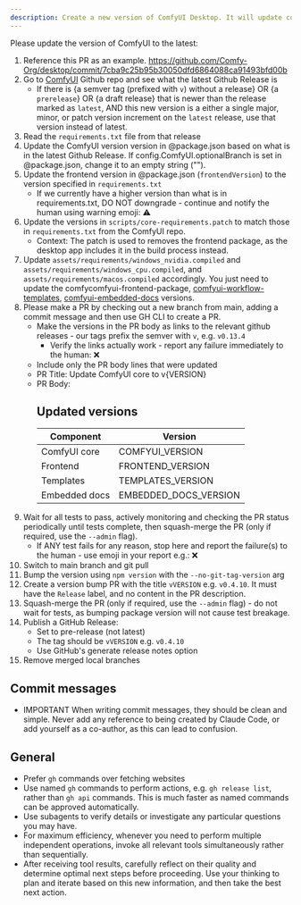 ```yaml
---
description: Create a new version of ComfyUI Desktop. It will update core, frontend, templates, and embedded docs. Updates compiled requirements with new templates / docs versions.
---
```


Please update the version of ComfyUI to the latest:

1. Reference this PR as an example. https://github.com/Comfy-Org/desktop/commit/7cba9c25b95b30050dfd6864088ca91493bfd00b
2. Go to [ComfyUI](https://github.com/comfyanonymous/ComfyUI/) Github repo and see what the latest Github Release is
   - If there is {a semver tag (prefixed with `v`) without a release} OR {a `prerelease`} OR {a draft release} that is newer than the release marked as `latest`, AND this new version is a either a single major, minor, or patch version increment on the `latest` release, use that version instead of latest.
3. Read the `requirements.txt` file from that release
4. Update the ComfyUI version version in @package.json based on what is in the latest Github Release. If config.ComfyUI.optionalBranch is set in @package.json, change it to an empty string ("").
5. Update the frontend version in @package.json (`frontendVersion`) to the version specified in `requirements.txt`
   - If we currently have a higher version than what is in requirements.txt, DO NOT downgrade - continue and notify the human using warning emoji: ⚠️
6. Update the versions in `scripts/core-requirements.patch` to match those in `requirements.txt` from the ComfyUI repo.
   - Context: The patch is used to removes the frontend package, as the desktop app includes it in the build process instead.
7. Update `assets/requirements/windows_nvidia.compiled` and `assets/requirements/windows_cpu.compiled`, and `assets/requirements/macos.compiled` accordingly. You just need to update the comfycomfyui-frontend-package, [comfyui-workflow-templates](https://github.com/Comfy-Org/workflow_templates), [comfyui-embedded-docs](https://github.com/Comfy-Org/embedded-docs) versions.
8. Please make a PR by checking out a new branch from main, adding a commit message and then use GH CLI to create a PR.
   - Make the versions in the PR body as links to the relevant github releases - our tags prefix the semver with `v`, e.g. `v0.13.4`
     - Verify the links actually work - report any failure immediately to the human: ❌
   - Include only the PR body lines that were updated
   - PR Title: Update ComfyUI core to v{VERSION}
   - PR Body:
     ## Updated versions
     | Component     | Version               |
     | ------------- | --------------------- |
     | ComfyUI core  | COMFYUI_VERSION       |
     | Frontend      | FRONTEND_VERSION      |
     | Templates     | TEMPLATES_VERSION     |
     | Embedded docs | EMBEDDED_DOCS_VERSION |
9. Wait for all tests to pass, actively monitoring and checking the PR status periodically until tests complete, then squash-merge the PR (only if required, use the `--admin` flag).
   - If ANY test fails for any reason, stop here and report the failure(s) to the human - use emoji in your report e.g.: ❌
10. Switch to main branch and git pull
11. Bump the version using `npm version` with the `--no-git-tag-version` arg
12. Create a version bump PR with the title `vVERSION` e.g. `v0.4.10`. It must have the `Release` label, and no content in the PR description.
13. Squash-merge the PR (only if required, use the `--admin` flag) - do not wait for tests, as bumping package version will not cause test breakage.
14. Publish a GitHub Release:
    - Set to pre-release (not latest)
    - The tag should be `vVERSION` e.g. `v0.4.10`
    - Use GitHub's generate release notes option
15. Remove merged local branches

## Commit messages

- IMPORTANT When writing commit messages, they should be clean and simple. Never add any reference to being created by Claude Code, or add yourself as a co-author, as this can lead to confusion.

## General

- Prefer `gh` commands over fetching websites
- Use named `gh` commands to perform actions, e.g. `gh release list`, rather than `gh api` commands. This is much faster as named commands can be approved automatically.
- Use subagents to verify details or investigate any particular questions you may have.
- For maximum efficiency, whenever you need to perform multiple independent operations, invoke all relevant tools simultaneously rather than sequentially.
- After receiving tool results, carefully reflect on their quality and determine optimal next steps before proceeding. Use your thinking to plan and iterate based on this new information, and then take the best next action.
